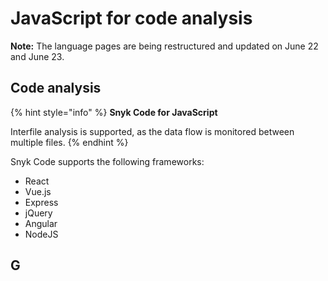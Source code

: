 # JavaScript for code analysis

**Note:** The language pages are being restructured and updated on June 22 and June 23.

## Code analysis

{% hint style="info" %}
**Snyk Code for JavaScript**

Interfile analysis is supported, as the data flow is monitored between multiple files.
{% endhint %}

Snyk Code supports the following frameworks:

* React
* Vue.js
* Express
* jQuery
* Angular
* NodeJS

## G
